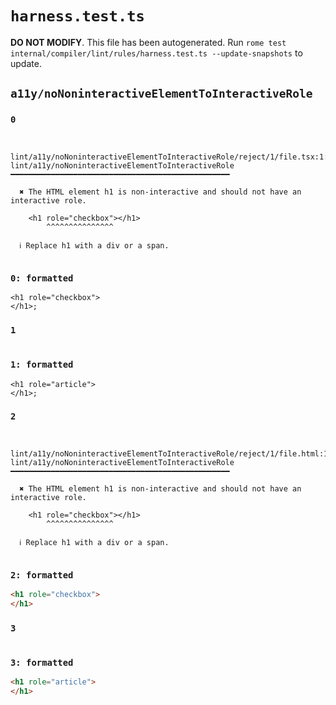 # `harness.test.ts`

**DO NOT MODIFY**. This file has been autogenerated. Run `rome test internal/compiler/lint/rules/harness.test.ts --update-snapshots` to update.

## `a11y/noNoninteractiveElementToInteractiveRole`

### `0`

```

 lint/a11y/noNoninteractiveElementToInteractiveRole/reject/1/file.tsx:1:4
lint/a11y/noNoninteractiveElementToInteractiveRole ━━━━━━━━━━━━━━━━━━━━━━━━━━━━━━━━━━━━━━━━━━━━━━━━━

  ✖ The HTML element h1 is non-interactive and should not have an interactive role.

    <h1 role="checkbox"></h1>
        ^^^^^^^^^^^^^^^

  ℹ Replace h1 with a div or a span.


```

### `0: formatted`

```tsx
<h1 role="checkbox">
</h1>;

```

### `1`

```

```

### `1: formatted`

```tsx
<h1 role="article">
</h1>;

```

### `2`

```

 lint/a11y/noNoninteractiveElementToInteractiveRole/reject/1/file.html:1:4
lint/a11y/noNoninteractiveElementToInteractiveRole ━━━━━━━━━━━━━━━━━━━━━━━━━━━━━━━━━━━━━━━━━━━━━━━━━

  ✖ The HTML element h1 is non-interactive and should not have an interactive role.

    <h1 role="checkbox"></h1>
        ^^^^^^^^^^^^^^^

  ℹ Replace h1 with a div or a span.


```

### `2: formatted`

```html
<h1 role="checkbox">
</h1>

```

### `3`

```

```

### `3: formatted`

```html
<h1 role="article">
</h1>

```
